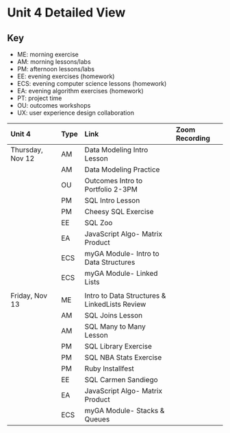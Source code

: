 # Unit 4 Detailed View

## Key

- ME: morning exercise
- AM: morning lessons/labs
- PM: afternoon lessons/labs
- EE: evening exercises (homework)
- ECS: evening computer science lessons (homework)
- EA: evening algorithm exercises (homework)
- PT: project time
- OU: outcomes workshops
- UX: user experience design collaboration

|  **Unit 4** | **Type** | **Link** | **Zoom Recording** |
| :--- | :--- | :--- | :--- |
| Thursday, Nov 12  | AM | Data Modeling Intro Lesson |  |
|   | AM | Data Modeling Practice |  |
|   | OU | Outcomes Intro to Portfolio 2-3PM |  |
|   | PM | SQL Intro Lesson |  |
|   | PM | Cheesy SQL Exercise |  |
|   | EE | SQL Zoo |  |
|   | EA | JavaScript Algo- Matrix Product |  |
|   | ECS | myGA Module- Intro to Data Structures |  |
|   | ECS | myGA Module- Linked Lists |  |
|   |  |  |  |
|  Friday, Nov 13 | ME | Intro to Data Structures & LinkedLists Review |  |
|   | AM | SQL Joins Lesson |  |
|   | AM | SQL Many to Many Lesson |  |
|   | PM | SQL Library Exercise|  |
|   | PM | SQL NBA Stats Exercise |  |
|   | PM | Ruby Installfest |  |
|   | EE | SQL Carmen Sandiego |  |
|   | EA | JavaScript Algo- Matrix Product |  |
|   | ECS | myGA Module- Stacks & Queues |  |
